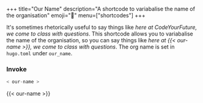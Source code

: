 +++
title="Our Name"
description="A shortcode to variabalise the name of the organisation"
emoji="🏢"
menu=["shortcodes"]
+++

It's sometimes rhetorically useful to say things like <cite>here at CodeYourFuture, we come to class with questions</cite>. This shortcode allows you to variabalise the name of the organisation, so you can say things like <cite>here at {{< our-name >}}, we come to class with questions</cite>. The org name is set in `hugo.toml` under `our_name`.

### Invoke

```go
< our-name >
```

{{< our-name >}}
